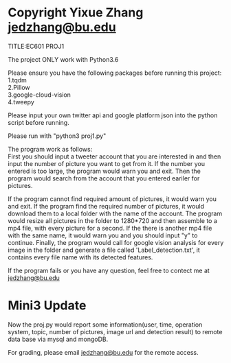 # Copyright Yixue Zhang jedzhang@bu.edu  
TITLE:EC601 PROJ1  

The project ONLY work with Python3.6  

Please ensure you have the following packages before running this project:  
1.tqdm  
2.Pillow  
3.google-cloud-vision  
4.tweepy  

Please input your own twitter api and google platform json into the python script before running.  

Please run with "python3 proj1.py"  

The program work as follows:  
First you should input a tweeter account that you are interested in and then input the number of picture you want to get from it. If the number you entered is too large, the program would warn you and exit. Then the program would search from the account that you entered eariler for pictures.  
    
If the program cannot find required amount of pictures, it would warn you and exit. If the program find the required number of pictures, it would download them to a local folder with the name of the account. The program would resize all pictures in the folder to 1280*720 and then assemble to a mp4 file, with every picture for a second. If the there is another mp4 file with the same name, it would warn you and you should input "y" to continue. Finally, the program would call for google vision analysis for every image in the folder and generate a file called 'Label_detection.txt', it contains every file name with its detected features.  

If the program fails or you have any question, feel free to contect me at jedzhang@bu.edu

# Mini3 Update

Now the proj.py would report some information(user, time, operation system, topic, number of pictures, image url and detection result) to remote data base via mysql and mongoDB.

For grading, please email jedzhang@bu.edu for the remote access.

